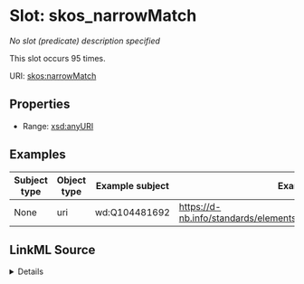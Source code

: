 

# Slot: skos_narrowMatch


_No slot (predicate) description specified_






This slot occurs 95 times.


URI: [skos:narrowMatch](http://www.w3.org/2004/02/skos/core#narrowMatch)



<!-- no inheritance hierarchy -->








## Properties

* Range: [xsd:anyURI](http://www.w3.org/2001/XMLSchema#anyURI)






## Examples

| Subject type | Object type | Example subject | Example object | Occurrences |
| --- | --- | --- | --- | --- |
| None | uri | wd:Q104481692 | https://d-nb.info/standards/elementset/gnd#succeedingCorporateBody | 95 |




## LinkML Source

<details>

```yaml
name: skos_narrowMatch
annotations:
  count:
    tag: count
    value: 95
  uri:
    tag: uri
    value: 95
description: No slot (predicate) description specified
examples:
- object:
    example_object: https://d-nb.info/standards/elementset/gnd#succeedingCorporateBody
    example_object_type: uri
    example_predicate: skos:narrowMatch
    example_subject: wd:Q104481692
    example_subject_type: None
from_schema: identifier-mappings
rank: 1000
slot_uri: skos:narrowMatch
alias: skos_narrowMatch
range: uri

```
</details>